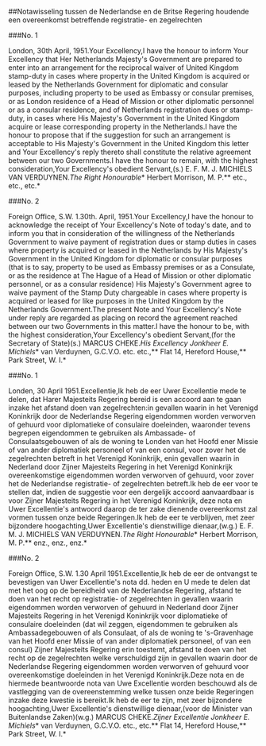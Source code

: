 <meta http-equiv='Content-Type' content='text/html; charset=utf-8' />

##Notawisseling tussen de Nederlandse en de Britse Regering houdende een overeenkomst betreffende registratie- en zegelrechten

###No. 1 

London, 30th April, 1951.Your Excellency,I have the honour to inform Your Excellency that Her Netherlands Majesty's Government are prepared to enter into an arrangement for the reciprocal waiver of United Kingdom stamp-duty in cases where property in the United Kingdom is acquired or leased by the Netherlands Government for diplomatic and consular purposes, including property to be used as Embassy or consular premises, or as London residence of a Head of Mission or other diplomatic personnel or as a consular residence, and of Netherlands registration dues or stamp-duty, in cases where His Majesty's Government in the United Kingdom acquire or lease corresponding property in the Netherlands.I have the honour to propose that if the suggestion for such an arrangement is acceptable to His Majesty's Government in the United Kingdom this letter and Your Excellency's reply thereto shall constitute the relative agreement between our two Governments.I have the honour to remain, with the highest consideration,Your Excellency's obedient Servant,(s.) E. F. M. J. MICHIELS VAN VERDUYNEN.*The Right Honourable** Herbert Morrison, M. P.** etc., etc., etc.*

###No. 2 

Foreign Office, S.W. 1.30th. April, 1951.Your Excellency,I have the honour to acknowledge the receipt of Your Excellency's Note of today's date, and to inform you that in consideration of the willingness of the Netherlands Government to waive payment of registration dues or stamp duties in cases where property is acquired or leased in the Netherlands by His Majesty's Government in the United Kingdom for diplomatic or consular purposes (that is to say, property to be used as Embassy premises or as a Consulate, or as the residence at The Hague of a Head of Mission or other diplomatic personnel, or as a consular residence) His Majesty's Government agree to waive payment of the Stamp Duty chargeable in cases where property is acquired or leased for like purposes in the United Kingdom by the Netherlands Government.The present Note and Your Excellency's Note under reply are regarded as placing on record the agreement reached between our two Governments in this matter.I have the honour to be, with the highest consideration,Your Excellency's obedient Servant,(for the Secretary of State)(s.) MARCUS CHEKE.*His Excellency Jonkheer E. Michiels** van Verduynen, G.C.V.O. etc. etc.,** Flat 14, Hereford House,** Park Street, W. I.*

###No. 1 

Londen, 30 April 1951.Excellentie,Ik heb de eer Uwer Excellentie mede te delen, dat Harer Majesteits Regering bereid is een accoord aan te gaan inzake het afstand doen van zegelrechten:in gevallen waarin in het Verenigd Koninkrijk door de Nederlandse Regering eigendommen worden verworven of gehuurd voor diplomatieke of consulaire doeleinden, waaronder tevens begrepen eigendommen te gebruiken als Ambassade- of Consulaatsgebouwen of als de woning te Londen van het Hoofd ener Missie of van ander diplomatiek personeel of van een consul, voor zover het de zegelrechten betreft in het Verenigd Koninkrijk, enin gevallen waarin in Nederland door Zijner Majesteits Regering in het Verenigd Koninkrijk overeenkomstige eigendommen worden verworven of gehuurd, voor zover het de Nederlandse registratie- of zegelrechten betreft.Ik heb de eer voor te stellen dat, indien de suggestie voor een dergelijk accoord aanvaardbaar is voor Zijner Majesteits Regering in het Verenigd Koninkrijk, deze nota en Uwer Excellentie's antwoord daarop de ter zake dienende overeenkomst zal vormen tussen onze beide Regeringen.Ik heb de eer te verblijven, met zeer bijzondere hoogachting,Uwer Excellentie's dienstwillige dienaar,(w.g.) E. F. M. J. MICHIELS VAN VERDUYNEN.*The Right Honourable** Herbert Morrison, M. P.** enz., enz., enz.*

###No. 2 

Foreign Office, S.W. 1.30 April 1951.Excellentie,Ik heb de eer de ontvangst te bevestigen van Uwer Excellentie's nota dd. heden en U mede te delen dat met het oog op de bereidheid van de Nederlandse Regering, afstand te doen van het recht op registratie- of zegelrechten in gevallen waarin eigendommen worden verworven of gehuurd in Nederland door Zijner Majesteits Regering in het Verenigd Koninkrijk voor diplomatieke of consulaire doeleinden (dat wil zeggen, eigendommen te gebruiken als Ambassadegebouwen of als Consulaat, of als de woning te 's-Gravenhage van het Hoofd ener Missie of van ander diplomatiek personeel, of van een consul) Zijner Majesteits Regering erin toestemt, afstand te doen van het recht op de zegelrechten welke verschuldigd zijn in gevallen waarin door de Nederlandse Regering eigendommen worden verworven of gehuurd voor overeenkomstige doeleinden in het Verenigd Koninkrijk.Deze nota en de hiermede beantwoorde nota van Uwe Excellentie worden beschouwd als de vastlegging van de overeenstemming welke tussen onze beide Regeringen inzake deze kwestie is bereikt.Ik heb de eer te zijn, met zeer bijzondere hoogachting,Uwer Excellentie's dienstwillige dienaar,(voor de Minister van Buitenlandse Zaken)(w.g.) MARCUS CHEKE.*Zijner Excellentie Jonkheer E. Michiels** van Verduynen, G.C.V.O. etc., etc.** Flat 14, Hereford House,** Park Street, W. I.*
